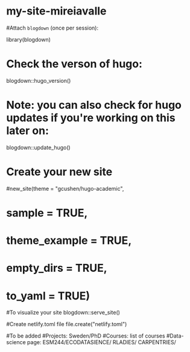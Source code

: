 # my-site-mireiavalle

#Attach `blogdown` (once per session):

library(blogdown)

# Check the verson of hugo:
blogdown::hugo_version()

# Note: you can also check for hugo updates if you're working on this later on:
blogdown::update_hugo()

# Create your new site

#new_site(theme = "gcushen/hugo-academic", 
#         sample = TRUE, 
#         theme_example = TRUE, 
#         empty_dirs = TRUE,
#         to_yaml = TRUE)

#To visualize your site
blogdown::serve_site()

#Create netlify.toml file
file.create("netlify.toml")


#To be added
#Projects: Sweden/PhD
#Courses: list of courses
#Data-science page: ESM244/ECODATASIENCE/ RLADIES/ CARPENTRIES/ 